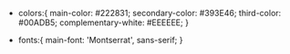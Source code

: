 - colors:{
    main-color: #222831;
    secondary-color: #393E46;
    third-color: #00ADB5;
    complementary-white: #EEEEEE;
}

- fonts:{
    main-font: 'Montserrat', sans-serif;
}